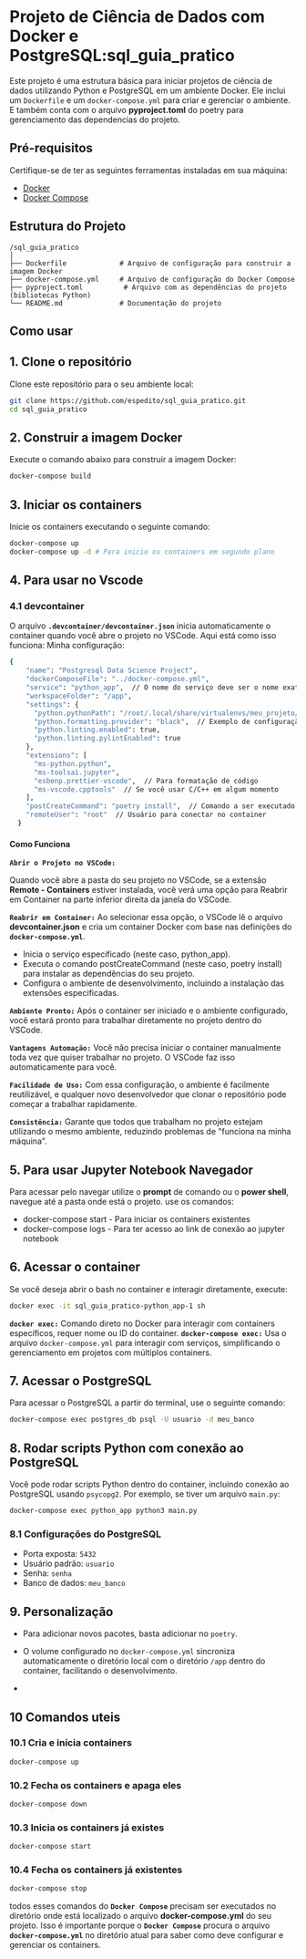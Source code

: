 
# Projeto de Ciência de Dados com Docker e PostgreSQL:sql_guia_pratico

Este projeto é uma estrutura básica para iniciar projetos de ciência de dados utilizando Python e PostgreSQL em um ambiente Docker. Ele inclui um `Dockerfile` e um `docker-compose.yml` para criar e gerenciar o ambiente. E também conta com o arquivo **pyproject.toml** do poetry para gerenciamento das dependencias do projeto.

## Pré-requisitos

Certifique-se de ter as seguintes ferramentas instaladas em sua máquina:

- [Docker](https://docs.docker.com/get-docker/)
- [Docker Compose](https://docs.docker.com/compose/install/)

## Estrutura do Projeto

```
/sql_guia_pratico
│
├── Dockerfile             # Arquivo de configuração para construir a imagem Docker
├── docker-compose.yml     # Arquivo de configuração do Docker Compose
├── pyproject.toml          # Arquivo com as dependências do projeto (bibliotecas Python)
└── README.md              # Documentação do projeto
```

## Como usar

## 1. Clone o repositório

Clone este repositório para o seu ambiente local:

```bash
git clone https://github.com/espedito/sql_guia_pratico.git
cd sql_guia_pratico
```


## 2. Construir a imagem Docker

Execute o comando abaixo para construir a imagem Docker:

```bash
docker-compose build
```

## 3. Iniciar os containers

Inicie os containers executando o seguinte comando:

```bash
docker-compose up
docker-compose up -d # Para inicio os containers em segundo plano
```

## 4. Para usar no Vscode

### 4.1 devcontainer

O arquivo **`.devcontainer/devcontainer.json`** inicia automaticamente o container quando você abre o projeto no VSCode. Aqui está como isso funciona:
Minha configuração:
```bash
{
    "name": "Postgresql Data Science Project",
    "dockerComposeFile": "../docker-compose.yml",
    "service": "python_app",  // O nome do serviço deve ser o nome exato usado no arquivo docker-compose.yml
    "workspaceFolder": "/app",
    "settings": {
      "python.pythonPath": "/root/.local/share/virtualenvs/meu_projeto/bin/python",
      "python.formatting.provider": "black",  // Exemplo de configuração para formatação
      "python.linting.enabled": true,
      "python.linting.pylintEnabled": true
    },
    "extensions": [
      "ms-python.python",
      "ms-toolsai.jupyter",
      "esbenp.prettier-vscode",  // Para formatação de código
      "ms-vscode.cpptools"  // Se você usar C/C++ em algum momento
    ],
    "postCreateCommand": "poetry install",  // Comando a ser executado após a criação do container
    "remoteUser": "root"  // Usuário para conectar no container
  }

```
#### Como Funciona

**`Abrir o Projeto no VSCode:`**

Quando você abre a pasta do seu projeto no VSCode, se a extensão **Remote - Containers** estiver instalada, você verá uma opção para Reabrir em Container na parte inferior direita da janela do VSCode.

**`Reabrir em Container:`** Ao selecionar essa opção, o VSCode lê o arquivo **devcontainer.json** e cria um container Docker com base nas definições do **`docker-compose.yml`**.

- Inicia o serviço especificado (neste caso, python_app).
- Executa o comando postCreateCommand (neste caso, poetry install) para instalar as dependências do seu projeto.
- Configura o ambiente de desenvolvimento, incluindo a instalação das extensões especificadas.

**`Ambiente Pronto:`** Após o container ser iniciado e o ambiente configurado, você estará pronto para trabalhar diretamente no projeto dentro do VSCode.

**`Vantagens
Automação:`** Você não precisa iniciar o container manualmente toda vez que quiser trabalhar no projeto. O VSCode faz isso automaticamente para você.

**`Facilidade de Uso:`** Com essa configuração, o ambiente é facilmente reutilizável, e qualquer novo desenvolvedor que clonar o repositório pode começar a trabalhar rapidamente.

**`Consistência:`** Garante que todos que trabalham no projeto estejam utilizando o mesmo ambiente, reduzindo problemas de "funciona na minha máquina".

## 5. Para usar Jupyter Notebook Navegador

Para acessar pelo navegar utilize o **prompt** de comando ou o **power shell**, navegue até a pasta onde está o projeto.
use os comandos:
- docker-compose start - Para iniciar os containers existentes
- docker-compose logs - Para ter acesso ao link de conexão ao jupyter notebook


## 6. Acessar o container

Se você deseja abrir o bash no container e interagir diretamente, execute:

```bash
docker exec -it sql_guia_pratico-python_app-1 sh
```
**`docker exec:`** Comando direto no Docker para interagir com containers específicos, requer nome ou ID do container.
**`docker-compose exec:`** Usa o arquivo `docker-compose.yml` para interagir com serviços, simplificando o gerenciamento em projetos com múltiplos containers.

## 7. Acessar o PostgreSQL

Para acessar o PostgreSQL a partir do terminal, use o seguinte comando:

```bash
docker-compose exec postgres_db psql -U usuario -d meu_banco
```

## 8. Rodar scripts Python com conexão ao PostgreSQL

Você pode rodar scripts Python dentro do container, incluindo conexão ao PostgreSQL usando `psycopg2`. Por exemplo, se tiver um arquivo `main.py`:

```bash
docker-compose exec python_app python3 main.py
```

### 8.1 Configurações do PostgreSQL

- Porta exposta: `5432`
- Usuário padrão: `usuario`
- Senha: `senha`
- Banco de dados: `meu_banco`

## 9. Personalização

- Para adicionar novos pacotes, basta adicionar no `poetry`.

- O volume configurado no `docker-compose.yml` sincroniza automaticamente o diretório local com o diretório `/app` dentro do container, facilitando o desenvolvimento.

- 
## 10 Comandos uteis
### 10.1 Cria e inicia containers
```bash
docker-compose up
```
### 10.2 Fecha os containers e apaga eles
```bash
docker-compose down
```
### 10.3 Inicia os containers já existes

```bash
docker-compose start
```
### 10.4 Fecha os containers já existentes
```bash
docker-compose stop
```
todos esses comandos do **`Docker Compose`** precisam ser executados no diretório onde está localizado o arquivo **docker-compose.yml** do seu projeto. Isso é importante porque o **`Docker Compose`** procura o arquivo **`docker-compose.yml`** no diretório atual para saber como deve configurar e gerenciar os containers.


